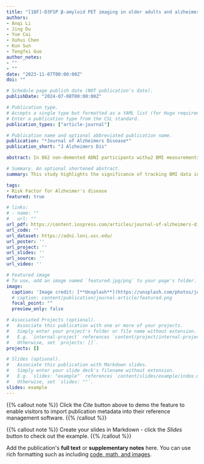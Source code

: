 ```yaml
---
title: "[18F]-D3FSP β-amyloid PET imaging in older adults and alzheimer’s disease"
authors:
- Anqi Li
- Jing Du
- Yue Cai
- Xuhui Chen
- Kun Sun 
- Tengfei Guo
author_notes:
- ""
- ""
date: "2023-11-07T00:00:00Z"
doi: ""

# Schedule page publish date (NOT publication's date).
publishDate: "2024-07-08T00:00:00Z"

# Publication type.
# Accepts a single type but formatted as a YAML list (for Hugo requirements).
# Enter a publication type from the CSL standard.
publication_types: ["article-journal"]

# Publication name and optional abbreviated publication name.
publication: "*Journal of Alzheimers Disease*"
publication_short: "J Alzheimers Dis"

abstract: In 862 non-demented ADNI participants with≥2 BMI measurements, we investigated the relationships between BMI slopes and longitudinal changes in amyloid-β (Aβ) accumulation, neurodegeneration and cognition, and follow-up tau deposition in different Aβ and APOE ɛ4 statuses. In Aβ+ APOE ɛ4 non-carriers, faster BMI declines were associated with faster rates of Aβ accumulation (standardized β (βstd) = -0.29, p = 0.001), AD meta regions of interest (metaROI) hypometabolism (βstd = 0.23, p = 0.026), memory declines (βstd = 0.17, p = 0.029), executive function declines (βstd = 0.19, p = 0.011), and marginally faster Temporal-metaROI cortical thinning (βstd = 0.15, p = 0.067) and higher follow-up Temporal-metaROI tau deposition (βstd = -0.17, p = 0.059). Among Aβ- individuals, faster BMI decreases were related to faster Aβ accumulation (βstd = -0.25, p = 0.023) in APOE ɛ4 carriers, whereas predicted faster declines in memory and executive function in both APOE ɛ4 carriers (βstd = 0.25, p = 0.008; βstd = 0.32, p = 0.001) and APOE ɛ4 non-carriers (βstd = 0.11, p = 0.030; βstd = 0.12, p = 0.026).

# Summary. An optional shortened abstract.
summary: This study highlights the significance of tracking BMI data in older adults by providing novel insights into how body weight fluctuations and APOE ɛ4 interact with AD pathology and cognitive decline.

tags:
- Risk Factor for Alzheimer's disease
featured: true

# links:
# - name: ""
#   url: ""
url_pdf: https://content.iospress.com/articles/journal-of-alzheimers-disease/jad230446 
url_code: ''
url_dataset: https://adni.loni.usc.edu/
url_poster: ''
url_project: ''
url_slides: ''
url_source: ''
url_video: ''

# Featured image
# To use, add an image named `featured.jpg/png` to your page's folder. 
image:
  caption: 'Image credit: [**Unsplash**](https://unsplash.com/photos/jdD8gXaTZsc)'
  # caption: content/publication/journal-article/featured.png
  focal_point: ""
  preview_only: false

# Associated Projects (optional).
#   Associate this publication with one or more of your projects.
#   Simply enter your project's folder or file name without extension.
#   E.g. `internal-project` references `content/project/internal-project/index.md`.
#   Otherwise, set `projects: []`.
projects: []

# Slides (optional).
#   Associate this publication with Markdown slides.
#   Simply enter your slide deck's filename without extension.
#   E.g. `slides: "example"` references `content/slides/example/index.md`.
#   Otherwise, set `slides: ""`.
slides: example
---
```


{{% callout note %}}
Click the *Cite* button above to demo the feature to enable visitors to import publication metadata into their reference management software.
{{% /callout %}}

{{% callout note %}}
Create your slides in Markdown - click the *Slides* button to check out the example.
{{% /callout %}}

Add the publication's **full text** or **supplementary notes** here. You can use rich formatting such as including [code, math, and images](https://docs.hugoblox.com/content/writing-markdown-latex/).
